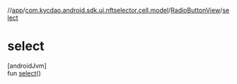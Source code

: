 //[app](../../../index.md)/[com.kycdao.android.sdk.ui.nftselector.cell.model](../index.md)/[RadioButtonView](index.md)/[select](select.md)

# select

[androidJvm]\
fun [select](select.md)()
